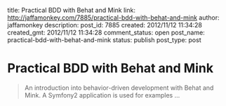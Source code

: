 title: Practical BDD with Behat and Mink
link: http://jaffamonkey.com/7885/practical-bdd-with-behat-and-mink
author: jaffamonkey
description: 
post_id: 7885
created: 2012/11/12 11:34:28
created_gmt: 2012/11/12 11:34:28
comment_status: open
post_name: practical-bdd-with-behat-and-mink
status: publish
post_type: post

# Practical BDD with Behat and Mink

> An introduction into behavior-driven development with Behat and Mink. A Symfony2 application is used for examples ...